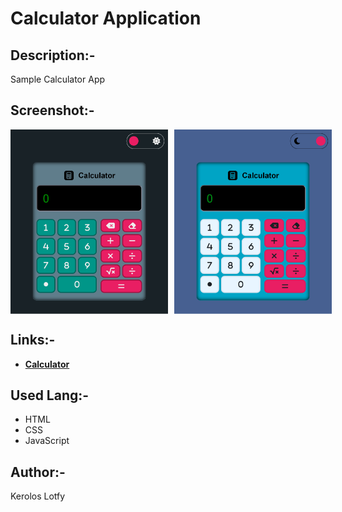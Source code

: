 # Calculator Application

## Description:-

Sample Calculator App

## Screenshot:-

<div style="display: flex; gap: 10px;">
  <img src="media/Screen%20Shot%202025-09-09%20at%2006.07.06.png" alt="Calculator Screenshot" style="width: 50%; height: auto;">
  <img src="media/Screen%20Shot%202025-09-09%20at%2006.07.11.png" alt="Calculator Screenshot" style="width: 50%; height: auto;">
</div>

## Links:-

- **[Calculator](https://keroloslotfy.github.io/Calculator/)**

## Used Lang:-

- HTML
- CSS
- JavaScript

## Author:-

Kerolos Lotfy

